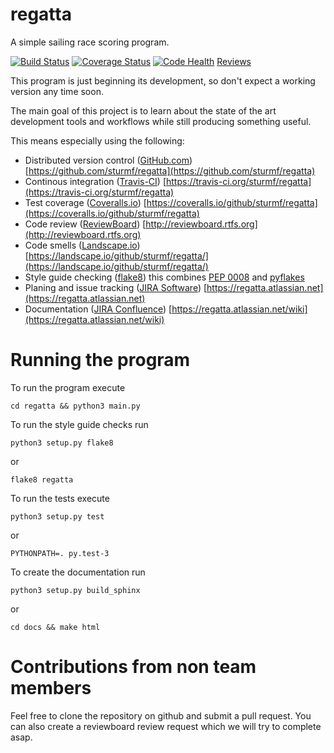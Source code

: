 regatta
=======

A simple sailing race scoring program.

[![Build Status](https://travis-ci.org/sturmf/regatta.svg?branch=master)](https://travis-ci.org/sturmf/regatta)
[![Coverage Status](https://coveralls.io/repos/sturmf/regatta/badge.svg?branch=master&service=github)](https://coveralls.io/github/sturmf/regatta?branch=master)
[![Code Health](https://landscape.io/github/sturmf/regatta/master/landscape.svg?style=flat)](https://landscape.io/github/sturmf/regatta/master)
[Reviews](http://reviewboard.rtfs.org/)

This program is just beginning its development, so don't expect a working version any time soon.

The main goal of this project is to learn about the state of the art development tools and workflows while still producing something useful.

This means especially using the following:

* Distributed version control ([GitHub.com](https://github.com)) [https://github.com/sturmf/regatta](https://github.com/sturmf/regatta)
* Continous integration ([Travis-CI](https://travis-ci.org)) [https://travis-ci.org/sturmf/regatta](https://travis-ci.org/sturmf/regatta)
* Test coverage ([Coveralls.io](https://coveralls.io)) [https://coveralls.io/github/sturmf/regatta](https://coveralls.io/github/sturmf/regatta)
* Code review ([ReviewBoard](https://www.reviewboard.org)) [http://reviewboard.rtfs.org](http://reviewboard.rtfs.org)
* Code smells ([Landscape.io](https://landscape.io)) [https://landscape.io/github/sturmf/regatta/](https://landscape.io/github/sturmf/regatta/)
* Style guide checking ([flake8](https://pypi.python.org/pypi/flake8)) this combines [PEP 0008](https://www.python.org/dev/peps/pep-0008) and [pyflakes](https://pypi.python.org/pypi/pyflakes)
* Planing and issue tracking ([JIRA Software](https://www.atlassian.com/software/jira)) [https://regatta.atlassian.net](https://regatta.atlassian.net)
* Documentation ([JIRA Confluence](https://www.atlassian.com/software/confluence)) [https://regatta.atlassian.net/wiki](https://regatta.atlassian.net/wiki)


# Running the program

To run the program execute

    cd regatta && python3 main.py

To run the style guide checks run

    python3 setup.py flake8

or

    flake8 regatta

To run the tests execute

    python3 setup.py test

or

    PYTHONPATH=. py.test-3

To create the documentation run

    python3 setup.py build_sphinx

or

    cd docs && make html


# Contributions from non team members

Feel free to clone the repository on github and submit a pull request. You can also create a reviewboard review request which we will try to complete asap.


